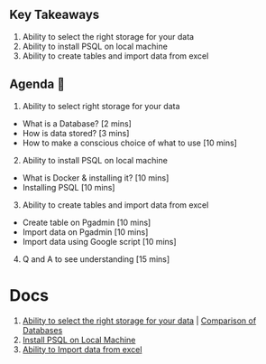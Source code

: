 ## Key Takeaways

1. Ability to select the right storage for your data 
2. Ability to install PSQL on local machine
3. Ability to create tables and import data from excel

## Agenda 📖
1. Ability to select right storage for your data
- What is a Database? [2 mins]
- How is data stored? [3 mins]
- How to make a conscious choice of what to use [10 mins]

2. Ability to install PSQL on local machine
- What is Docker & installing it? [10 mins]
- Installing PSQL [10 mins]

3. Ability to create tables and import data from excel
- Create table on Pgadmin [10 mins]
- Import data on Pgadmin [10 mins]
- Import data using Google script [10 mins]

4. Q and A to see understanding [15 mins]

# Docs
1. [Ability to select the right storage for your data](https://docs.google.com/presentation/d/10wzRMBT0a2GmqrLZ18t23hG_KfB5iPVqV5mFBiN0QVU) | [Comparison of Databases](https://docs.google.com/spreadsheets/d/1jBnI8Cn7t5eKWQgEHCPz2fr-CJl-wDKTLZSo94sD6oU/)
3. [Install PSQL on Local Machine](https://github.com/Samagra-Development/X-Series/blob/main/X1/Prerequisites.md)
4. [Ability to Import data from excel](https://github.com/Samagra-Development/X-Series/blob/main/X1/ImportingDataFromSheet.md)
